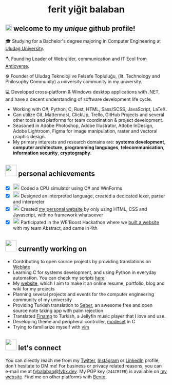 <h1 align="center">ferit yiğit balaban</h1>

## <img src="https://raw.githubusercontent.com/fybx/fybx/main/welcome.gif" width="20px" height="20px"/> welcome to my *unique* github profile!

🎓 Studying for a Bachelor's degree majoring in Computer Engineering at [Uludag University][uni].

🪓 Founding Leader of Webraider, communication and IT Ecol from [Anticverse][av].

⚙️ Founder of Uludag Teknoloji ve Felsefe Topluluğu, (lit. Technology and Philosophy Community) a university community in my university.

💻 Developed cross-platform & Windows desktop applications with .NET, and have a decent understanding of software development life cycle.
- Working with C#, Python, C, Rust, HTML, Sass/SCSS, JavaScript, LaTeX. 
- Can utilize Git, Mattermost, ClickUp, Trello, GitHub Projects and several other tools and platforms for team coordination & project development.
- Seasoned in Adobe Photoshop, Adobe Illustrator, Adobe InDesign, Adobe Lightroom, Figma for image manipulation, raster and vectoral graphic design.
- My primary interests and research domains are: **systems development**, **computer architecture**, **programming languages**, **telecommunication**, **information security**, **cryptography**.

## <img src="https://raw.githubusercontent.com/fybx/fybx/main/sparkles.gif" width="35px" height="35px"/> personal achievements

 - [x] <img src="https://img.icons8.com/fluency/48/000000/smartphone-cpu.png" width="20px"/> Coded a CPU simulator using C# and WinForms
 - [x] <img src="https://img.icons8.com/fluency/48/000000/source-code.png" width="20px"/> Designed an interpreted language, created a dedicated lexer, parser and interpreter
 - [x] <img src="https://img.icons8.com/fluency/48/000000/web-design.png" width="20px"/> Created [my personal website][blog] by only using HTML, CSS and Javascript, with no framework whatsoever
 - [x] <img src="https://img.icons8.com/fluency/48/000000/trophy.png" width="20px"/> Participated in the WE'Boost Hackathon where we [built a website][weboost] with my team Abstract, and came in 4th

## <img src="https://raw.githubusercontent.com/fybx/fybx/main/sprout.gif" width="35px" height="35px"/> currently working on

 - Contributing to open source projects by providing translations on [Weblate](https://hosted.weblate.org/user/fyb/)
 - Learning C for systems development, and using Python in everyday automation. You can check my scripts [here][scripts]
 - My [website][blog], which I aim to make it an online resume, portfolio, blog and wiki for my projects
 - Planning several projects and events for the computer engineering community of my university
 - Providing Turkish translation to [Saber][saber], an awesome free and open source note taking app with palm rejection
 - Translated [Finamp][finamp] to Turkish, a Jellyfin music player that I love and use.
 - Developing theme and peripheral controller, [modeset][ms] in C
 - Trying to familiarize myself with [vim][vimrepo]

## <img src="https://raw.githubusercontent.com/fybx/fybx/main/compass.webp" width="35px" height="35px"> let's connect

You can directly reach me from my [Twitter][tw], [Instagram][ig] or [LinkedIn][in] profile, don't hesitate to DM me! For business or privacy related reasons, you can e-mail me at [fybalaban@fybx.dev][mail]. My PGP key (`244CB7EB`) is available on [my website][blog]. Find me on other platforms with [Bento](https://bento.me/balaban).

 [vimrepo]: https://github.com/vim/vim
 [scripts]: https://github.com/fybx/scripts
 [crypton]: https://github.com/fybx/crypton
 [weboost]: https://github.com/fybx/weboost2022 "Repository of hackathon submission"
 [blog]: https://fybx.dev "My personal website"
 [tw]: https://twitter.com/fybalaban "My Twitter profile"
 [ig]: https://instagram.com/ferityigitbalaban "My Instagram profile"
 [in]: https://www.linkedin.com/in/fybx "My LinkedIn profile"
 [mail]: mailto:fybalaban@fybx.dev "Send me an email!"
 [uni]: http://uludag.edu.tr "Website of my university"
 [okuldakicom]: https://okuldaki.com "okuldaki.com Homepage"
 [av]: https://anticverse.com
 [saber]: https://github.com/adil192/saber
 [ms]: https://github.com/fybx/modeset
 [finamp]: https://github.com/jmshrv/finamp "The Finamp project"
